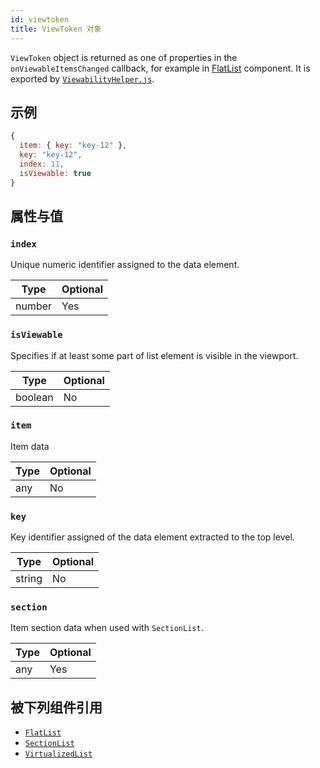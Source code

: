 ```yaml
---
id: viewtoken
title: ViewToken 对象
---
```


`ViewToken` object is returned as one of properties in the `onViewableItemsChanged` callback, for example in [FlatList](flatlist) component. It is exported by [`ViewabilityHelper.js`](https://github.com/facebook/react-native/blob/master/Libraries/Lists/ViewabilityHelper.js).

## 示例

```js
{
  item: { key: "key-12" },
  key: "key-12",
  index: 11,
  isViewable: true
}
```

## 属性与值

### `index`

Unique numeric identifier assigned to the data element.

| Type   | Optional |
| ------ | -------- |
| number | Yes      |

### `isViewable`

Specifies if at least some part of list element is visible in the viewport.

| Type    | Optional |
| ------- | -------- |
| boolean | No       |

### `item`

Item data

| Type | Optional |
| ---- | -------- |
| any  | No       |

### `key`

Key identifier assigned of the data element extracted to the top level.

| Type   | Optional |
| ------ | -------- |
| string | No       |

### `section`

Item section data when used with `SectionList`.

| Type | Optional |
| ---- | -------- |
| any  | Yes      |

## 被下列组件引用

- [`FlatList`](flatlist)
- [`SectionList`](sectionlist)
- [`VirtualizedList`](virtualizedlist)
